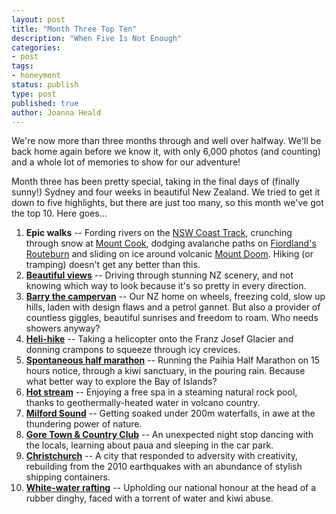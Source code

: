 ```yaml
---
layout: post
title: "Month Three Top Ten"
description: "When Five Is Not Enough"
categories:
- post
tags:
- honeyment
status: publish
type: post
published: true
author: Joanna Heald
---
```


We're now more than three months through and well over halfway. We'll be back home again before we know it, with only 6,000 photos (and counting) and a whole lot of memories to show for our adventure!

Month three has been pretty special, taking in the final days of (finally sunny!) Sydney and four weeks in beautiful New Zealand. We tried to get it down to five highlights, but there are just too many, so this month we've got the top 10. Here goes...

1. **Epic walks** -- Fording rivers on the [NSW Coast Track](/posts/happy-camper-coast-track), crunching through snow at [Mount Cook](/posts/climbing-mount-cook-ish/), dodging avalanche paths on [Fiordland's Routeburn](/posts/pining-for-the-fiords/) and sliding on ice around volcanic [Mount Doom](/posts/mount-doom/). Hiking (or tramping) doesn't get any better than this.
1. **[Beautiful views](/posts/driving-in-nz/)** -- Driving through stunning NZ scenery, and not knowing which way to look because it's so pretty in every direction.
1. **[Barry the campervan](/posts/farewell-barry/)** -- Our NZ home on wheels, freezing cold, slow up hills, laden with design flaws and a petrol gannet. But also a provider of countless giggles, beautiful sunrises and freedom to roam. Who needs showers anyway?
1. **[Heli-hike](/posts/get-to-the-chopper/)** -- Taking a helicopter onto the Franz Josef Glacier and donning crampons to squeeze through icy crevices.
1. **[Spontaneous half marathon](/posts/half-marathon-kiwi-sanctuary/)** -- Running the Paihia Half Marathon on 15 hours notice, through a kiwi sanctuary, in the pouring rain. Because what better way to explore the Bay of Islands?
1. **[Hot stream](/posts/geological-disneyland/)** -- Enjoying a free spa in a steaming natural rock pool, thanks to geothermally-heated water in volcano country.
1. **[Milford Sound](/posts/pining-for-the-fiords/)** -- Getting soaked under 200m waterfalls, in awe at the thundering power of nature.
1. **[Gore Town & Country Club](/posts/gore-town-and-country/)** -- An unexpected night stop dancing with the locals, learning about paua and sleeping in the car park.
1. **[Christchurch](/posts/pop-up-christchurch/)** -- A city that responded to adversity with creativity, rebuilding from the 2010 earthquakes with an abundance of stylish shipping containers.
1. **[White-water rafting](/posts/avoiding-bungy-ropes/)** -- Upholding our national honour at the head of a rubber dinghy, faced with a torrent of water and kiwi abuse.







